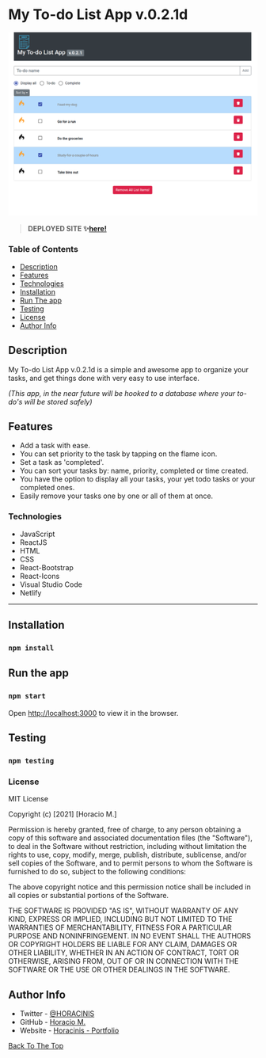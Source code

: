 # My To-do List App v.0.2.1d

![to-do list screenshot]('/../public/assets/todoImg.png)

> **DEPLOYED SITE ✨[here!](https://horacinis-todo.netlify.app/)**

### Table of Contents

  - [Description](#description)
  - [Features](#features)
  - [Technologies](#technologies)
  - [Installation](#installation)
  - [Run The app](#run-the-app)
  - [Testing](#testing)
  - [License](#license)
  - [Author Info](#author-info)
## Description
My To-do List App v.0.2.1d is a simple and awesome app to organize your tasks, and get things done with very easy to use interface. 

*(This app, in the near future will be hooked to a database where your to-do's will be stored safely)*

## Features
- Add a task with ease.
- You can set priority to the task by tapping on the flame icon.
- Set a task as 'completed'.
- You can sort your tasks by: name, priority, completed or time created.
- You have the option to display all your tasks, your yet todo tasks or your completed ones.
- Easily remove your tasks one by one or all of them at once.

### Technologies
- JavaScript
- ReactJS
- HTML
- CSS
- React-Bootstrap
- React-Icons
- Visual Studio Code
- Netlify

---
## Installation
### `npm install` 

## Run the app
### `npm start`
Open [http://localhost:3000](http://localhost:3000) to view it in the browser.

## Testing
### `npm testing`

### License

MIT License

Copyright (c) [2021] [Horacio M.]

Permission is hereby granted, free of charge, to any person obtaining a copy
of this software and associated documentation files (the "Software"), to deal
in the Software without restriction, including without limitation the rights
to use, copy, modify, merge, publish, distribute, sublicense, and/or sell
copies of the Software, and to permit persons to whom the Software is
furnished to do so, subject to the following conditions:

The above copyright notice and this permission notice shall be included in all
copies or substantial portions of the Software.

THE SOFTWARE IS PROVIDED "AS IS", WITHOUT WARRANTY OF ANY KIND, EXPRESS OR
IMPLIED, INCLUDING BUT NOT LIMITED TO THE WARRANTIES OF MERCHANTABILITY,
FITNESS FOR A PARTICULAR PURPOSE AND NONINFRINGEMENT. IN NO EVENT SHALL THE
AUTHORS OR COPYRIGHT HOLDERS BE LIABLE FOR ANY CLAIM, DAMAGES OR OTHER
LIABILITY, WHETHER IN AN ACTION OF CONTRACT, TORT OR OTHERWISE, ARISING FROM,
OUT OF OR IN CONNECTION WITH THE SOFTWARE OR THE USE OR OTHER DEALINGS IN THE
SOFTWARE.
## Author Info

- Twitter - [@HORACINIS](https://twitter.com/horacinis)
- GitHub - [Horacio M.](https://www.linkedin.com/in/horacio-moran-837a891b4/)
- Website - [Horacinis - Portfolio](https://horacinisdev.netlify.app/)

[Back To The Top](#my-to-do-list-app-v.0.2.1d)
